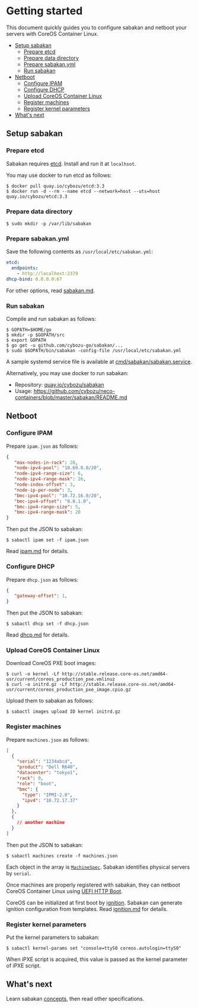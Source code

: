 Getting started
===============

This document quickly guides you to configure sabakan and netboot
your servers with CoreOS Container Linux.

* [Setup sabakan](#setup)
  * [Prepare etcd](#etcd)
  * [Prepare data directory](#datadir)
  * [Prepare sabakan.yml](#configure)
  * [Run sabakan](#run)
* [Netboot](#netboot)
  * [Configure IPAM](#ipam)
  * [Configure DHCP](#dhcp)
  * [Upload CoreOS Container Linux](#upload)
  * [Register machines](#register)
  * [Register kernel parameters](#kernelparams)
* [What's next](#whatsnext)

## <a name="setup" />Setup sabakan

### <a name="etcd" />Prepare etcd

Sabakan requires [etcd][].  Install and run it at `localhsot`.

You may use docker to run etcd as follows:
```console
$ docker pull quay.io/cybozu/etcd:3.3
$ docker run -d --rm --name etcd --network=host --uts=host quay.io/cybozu/etcd:3.3
```

### <a name="datadir" />Prepare data directory

```console
$ sudo mkdir -p /var/lib/sabakan
```

### <a name="configure" />Prepare sabakan.yml

Save the following contents as `/usr/local/etc/sabakan.yml`:

```yaml
etcd:
  endpoints:
    - http://localhost:2379
dhcp-bind: 0.0.0.0:67
```

For other options, read [sabakan.md](sabakan.md).

### <a name="run" />Run sabakan

Compile and run sabakan as follows:

```console
$ GOPATH=$HOME/go
$ mkdir -p $GOPATH/src
$ export GOPATH
$ go get -u github.com/cybozu-go/sabakan/...
$ sudo $GOPATH/bin/sabakan -config-file /usr/local/etc/sabakan.yml
```

A sample systemd service file is available at
[cmd/sabakan/sabakan.service](../cmd/sabakan/sabakan.service).

Alternatively, you may use docker to run sabakan:
* Repository: [quay.io/cybozu/sabakan](https://quay.io/cybozu/sabakan)
* Usage: https://github.com/cybozu/neco-containers/blob/master/sabakan/README.md

## <a name="netboot" />Netboot

### <a name="ipam" />Configure IPAM

Prepare `ipam.json` as follows:
```json
{
   "max-nodes-in-rack": 28,
   "node-ipv4-pool": "10.69.0.0/20",
   "node-ipv4-range-size": 6,
   "node-ipv4-range-mask": 26,
   "node-index-offset": 3,
   "node-ip-per-node": 3,
   "bmc-ipv4-pool": "10.72.16.0/20",
   "bmc-ipv4-offset": "0.0.1.0",
   "bmc-ipv4-range-size": 5,
   "bmc-ipv4-range-mask": 20
}
```

Then put the JSON to sabakan:
```console
$ sabactl ipam set -f ipam.json
```

Read [ipam.md](ipam.md) for details.

### <a name="dhcp" />Configure DHCP

Prepare `dhcp.json` as follows:
```json
{
   "gateway-offset": 1,
}
```

Then put the JSON to sabakan:
```console
$ sabactl dhcp set -f dhcp.json
```

Read [dhcp.md](dhcp.md) for details.

### <a name="upload" />Upload CoreOS Container Linux

Download CoreOS PXE boot images:
```console
$ curl -o kernel -Lf http://stable.release.core-os.net/amd64-usr/current/coreos_production_pxe.vmlinuz
$ curl -o initrd.gz -Lf http://stable.release.core-os.net/amd64-usr/current/coreos_production_pxe_image.cpio.gz
```

Upload them to sabakan as follows:
```console
$ sabactl images upload ID kernel initrd.gz
```

### <a name="machines" />Register machines

Prepare `machines.json` as follows:
```json
[
  {
    "serial": "1234abcd",
    "product": "Dell R640",
    "datacenter": "tokyo1",
    "rack": 0,
    "role": "boot",
    "bmc": {
      "type": "IPMI-2.0",
      "ipv4": "10.72.17.37"
    }
  },
  {
    // another machine
  }
]
```

Then put the JSON to sabakan:
```console
$ sabactl machines create -f machines.json
```

Each object in the array is [`MachineSpec`](machine.md#machinespec-struct).
Sabakan identifies physical servers by `serial`.

Once machines are properly registered with sabakan, they can netboot
CoreOS Container Linux using [UEFI HTTP Boot][HTTPBoot].

CoreOS can be initialized at first boot by [ignition][].
Sabakan can generate ignition configuration from templates.
Read [ignition.md](ignition.md) for details.

### <a name="kernelparams" />Register kernel parameters

Put the kernel parameters to sabakan:
```console
$ sabactl kernel-params set "console=ttyS0 coreos.autologin=ttyS0"
```

When iPXE script is acquired, this value is passed as the kernel parameter of iPXE script.

## <a name="whatsnext" /> What's next

Learn sabakan [concepts](concepts.md), then read other specifications.

[etcd]: https://github.com/coreos/etcd
[HTTPBoot]: https://github.com/tianocore/tianocore.github.io/wiki/HTTP-Boot
[ignition]: https://coreos.com/ignition/docs/latest/
